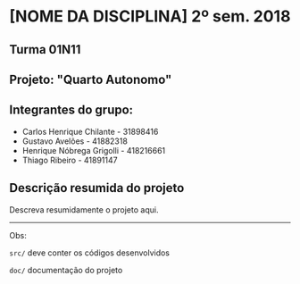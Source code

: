 # [NOME DA DISCIPLINA] 2º sem. 2018

## Turma 01N11
## Projeto: "Quarto Autonomo"
## Integrantes do grupo:

* Carlos Henrique Chilante - 31898416
* Gustavo Avelões - 41882318
* Henrique Nóbrega Grigolli - 418216661
* Thiago Ribeiro - 41891147

## Descrição resumida do projeto

Descreva resumidamente o projeto aqui.

_______________________________________
Obs:

`src/` deve conter os códigos desenvolvidos

`doc/` documentação do projeto
